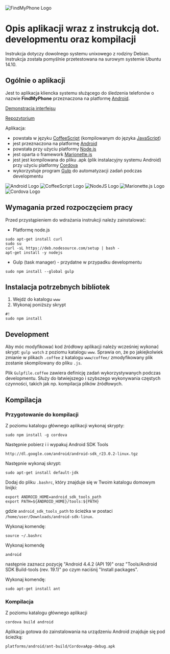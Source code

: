 ![FindMyPhone Logo](http://find-my-phone-api.herokuapp.com/static/img/logo.png)
# Opis aplikacji wraz z instrukcją dot. developmentu oraz kompilacji #

Instrukcja dotyczy dowolnego systemu unixowego z rodziny Debian.
Instrukcja została pomyślnie przetestowana na surowym systemie Ubuntu 14.10.

## Ogólnie o aplikacji ##

Jest to aplikacja kliencka systemu służącego do śledzenia telefonów o nazwie **FindMyPhone** przeznaczona na platformę [Android](http://pl.wikipedia.org/wiki/Android_%28system_operacyjny%29).

[Demonstracja interfejsu](http://www.appdemostore.com/demo?id=5347878478282752)

[Repozytorium](https://bitbucket.org/zpi16/android-client/)

Aplikacja:

* powstała w języku [CoffeeScript](http://coffeescript.org/) (kompilowanym do języka [JavaScript](http://pl.wikipedia.org/wiki/JavaScript))
* jest przeznaczona na platformę [Android](http://pl.wikipedia.org/wiki/Android_%28system_operacyjny%29)
* powstała przy użyciu platformy [Node.js](http://nodejs.org/)
* jest oparta o framework [Marionette.js](http://marionettejs.com/)
* jest jest kompilowana do pliku .apk (plik instalacyjny systemu Android) przy użyciu platformy [Cordova](http://cordova.apache.org/)
* wykorzystuje program [Gulp](http://gulpjs.com/) do automatyzacji zadań podczas developmentu

![Android Logo](https://developers.google.com/tv/images/android-logo.png)
![CoffeeScript Logo](http://justdevign.com.au/wp-content/uploads/2014/08/CoffeeScript_Logo_128.png)
![NodeJS Logo](https://www.clever-cloud.com/doc/assets/images/128nodejs.png)
![Marionette.js Logo](http://tweetbuzz.jp/shared/entryimage/516704389782263.jpg)
![Cordova Logo](http://cordova.apache.org/images/cordova_128.png)

## Wymagania przed rozpoczęciem pracy ##

Przed przystąpieniem do wdrażania instrukcji należy zainstalować:

* Platformę node.js
```
sudo apt-get install curl
sudo su
curl -sL https://deb.nodesource.com/setup | bash -
apt-get install -y nodejs
```

* Gulp (task manager) - przydatne w przypadku developmentu
```
sudo npm install --global gulp
```

## Instalacja potrzebnych bibliotek ##

1. Wejdź do katalogu ```www```
1. Wykonaj poniższy skrypt

```
#!
sudo npm install
```

## Development ##

Aby móc modyfikować kod źródłowy aplikacji należy wcześniej wykonać skrypt: ```gulp watch``` z poziomu katalogu ```www```. Sprawia on, że po jakiejkolwiek zmianie w plikach ```.coffee``` z katalogu ```www/coffee/``` zmodyfikowany plik zostanie skompilowany do pliku ```.js```.

Plik ```Gulpfile.coffee``` zawiera definicję zadań wykorzystywanych podczas developmentu. Służy do łatwiejszego i szybszego wykonywania częstych czynności, takich jak np. kompilacja plików źródłowych.

## Kompilacja ##

### Przygotowanie do kompilacji ###

Z poziomu katalogu głównego aplikacji wykonaj skrypty:
```
sudo npm install -g cordova
```

Następnie pobierz i i wypakuj Android SDK Tools
```
http://dl.google.com/android/android-sdk_r23.0.2-linux.tgz
```

Następnie wykonaj skrypt:
```
sudo apt-get install default-jdk
```

Dodaj do pliku ```.bashrc```, który znajduje się w Twoim katalogu domowym linijki:
```
export ANDROID_HOME=android_sdk_tools_path
export PATH=${ANDROID_HOME}/tools:${PATH}
```

gdzie ```android_sdk_tools_path``` to ścieżka w postaci ```/home/user/Downloads/android-sdk-linux```.

Wykonaj komendę:
```
source ~/.bashrc
```

Wykonaj komendę
```
android
```

następnie zaznacz pozycję "Android 4.4.2 (API 19)" oraz "Tools/Android SDK Build-tools (rev. 19.1)" po czym naciśnij "Install packages".

Wykonaj komendę:
```
sudo apt-get install ant
```

### Kompilacja ###
Z poziomu katalogu głównego aplikacji
```
cordova build android
```
Aplikacja gotowa do zainstalowania na urządzeniu Android znajduje się pod ścieżką:
```
platforms/android/ant-build/CordovaApp-debug.apk
```